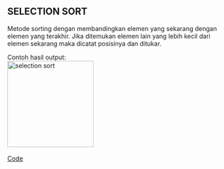 <h2>SELECTION SORT</h2>

Metode sorting dengan membandingkan elemen yang sekarang dengan elemen yang terakhir. 
Jika ditemukan elemen lain yang lebih kecil dari elemen sekarang maka dicatat posisinya dan ditukar.

Contoh hasil output:<br>
<img width="196" alt="selection sort" src="https://user-images.githubusercontent.com/98725370/155253357-93c1dc13-5b1b-478a-9594-6a6c50cb6c28.png"><br><br>
<a href="https://github.com/desyderian/ASD/blob/main/sorting/selection%20sort/selection%20sort.c">Code</a><br>

